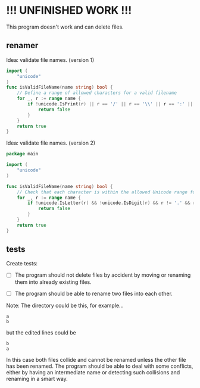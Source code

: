 
# !!! UNFINISHED WORK !!!

This program doesn't work and can delete files.

## renamer

Idea: validate file names. (version 1)

```go
import (
	"unicode"
)
func isValidFileName(name string) bool {
	// Define a range of allowed characters for a valid filename
	for _, r := range name {
		if !unicode.IsPrint(r) || r == '/' || r == '\\' || r == ':' || r == '*' || r == '?' || r == '"' || r == '<' || r == '>' || r == '|' {
			return false
		}
	}
	return true
}
```

Idea: validate file names. (version 2)

```go
package main

import (
	"unicode"
)

func isValidFileName(name string) bool {
	// Check that each character is within the allowed Unicode range for filenames
	for _, r := range name {
		if !unicode.IsLetter(r) && !unicode.IsDigit(r) && r != '.' && r != '-' && r != '_' {
			return false
		}
	}
	return true
}
```

## tests

Create tests:

 - [ ] The program should not delete files by accident by moving or renaming them into already existing files.
 - [ ] The program should be able to rename two files into each other.


Note: The directory could be this, for example...

```text
a
b
```

but the edited lines could be

```text
b
a
```


In this case both files collide and cannot be renamed unless the other file has been renamed.
The program should be able to deal with some conflicts, either by having an intermediate name or detecting such collisions and renaming in a smart way.
